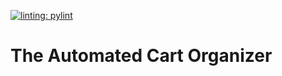 [![linting: pylint](https://img.shields.io/badge/linting-pylint-yellowgreen)](https://github.com/pylint-dev/pylint)

# The Automated Cart Organizer

